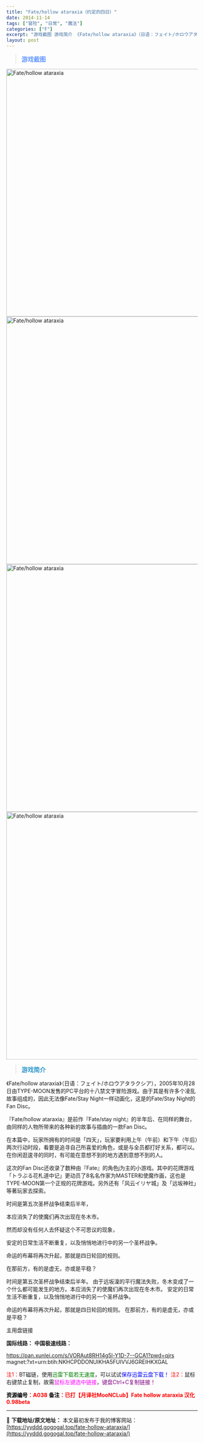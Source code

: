 ```yaml
---
title: "Fate/hollow ataraxia（约定的四日）"
date: 2014-11-14
tags: ["冒险", "日常", "魔法"]
categories: ["F"]
excerpt: "游戏截图 游戏简介 《Fate/hollow ataraxia》（日语：フェイト/ホロウアタラクシア‎），2005年10月28日由TYPE-MOON发售的PC平台的十八禁文字冒险游戏。由于其是有许多个凌乱故事组成的，因此无法像Fate/Stay Night一样动画化，这是的Fate/Stay Nig&hellip;"
layout: post
---
```


<div>
<blockquote><b><span style="font-size: 12pt; color: #6699ff;">游戏截图</span></b></blockquote>
<div><img title="点击放大" src="https://yyddd.gogogal.top/wp-content/uploads/2025/04/20250429_6810fceaa0052.webp" alt="Fate/hollow ataraxia" width="650" /></div>
<div><img title="点击放大" src="https://yyddd.gogogal.top/wp-content/uploads/2025/04/20250429_6810fcebda093.webp" alt="Fate/hollow ataraxia" width="650" /></div>
<div><img title="点击放大" src="https://yyddd.gogogal.top/wp-content/uploads/2025/04/20250429_6810fced9c44c.webp" alt="Fate/hollow ataraxia" width="650" /></div>
<div><img title="点击放大" src="https://yyddd.gogogal.top/wp-content/uploads/2025/04/20250429_6810fcef8c8f8.webp" alt="Fate/hollow ataraxia" width="650" /></div>
<blockquote><b><span style="font-size: 12pt; color: #3399cc;">游戏简介</span></b></blockquote>
<div>

《Fate/hollow ataraxia》（日语：フェイト/ホロウアタラクシア‎），2005年10月28日由TYPE-MOON发售的PC平台的十八禁文字冒险游戏。由于其是有许多个凌乱故事组成的，因此无法像Fate/Stay Night一样动画化，这是的Fate/Stay Night的Fan Disc。

『Fate/hollow ataraxia』是前作『Fate/stay night』的半年后、在同样的舞台，由同样的人物所带来的各种新的故事与插曲的一款Fan Disc。

在本篇中，玩家所拥有的时间是「四天」，玩家要利用上午（午前）和下午（午后）两次行动时段，看要是追寻自己所喜爱的角色，或是与全员都打好关系，都可以。在你闲逛逡寻的同时，有可能在意想不到的地方遇到意想不到的人。

这次的Fan Disc还收录了数种由『Fate』的角色j为主的小游戏。其中的花牌游戏「トラぶる花札道中记」更动员了8名名作家为MASTER和使魔作画，这也是TYPE-MOON第一个正规的花牌游戏。另外还有「风云イリヤ城」及「远坂神社」等著玩家去探索。

时间是第五次圣杯战争结束后半年，

本应消失了的使魔们再次出现在冬木市。

然而却没有任何人去怀疑这个不可思议的现象，

安定的日常生活不断重复，以及悄悄地进行中的另一个圣杯战争。

命运的布幕将再次升起，那就是四日轮回的规则。

在那前方，有的是虚无，亦或是平稳？

时间是第五次圣杯战争结束后半年。
由于远坂澟的平行魔法失败，冬木变成了一个什么都可能发生的地方。本应消失了的使魔们再次出现在冬木市。
安定的日常生活不断重复，以及悄悄地进行中的另一个圣杯战争。

命运的布幕将再次升起，那就是四日轮回的规则。
在那前方，有的是虚无，亦或是平稳？

</div>
</div>
<div class="panel panel-primary">
<div class="panel-heading">主用盘链接</div>
<div class="panel-body">

<b>国际线路：</b>
<b>中国极速线路：</b>

<!--wechatfans start-->

https://pan.xunlei.com/s/VORAut8RH14g5l-Y1D-7--GCA1?pwd=qjrs
magnet:?xt=urn:btih:NKHCPDDONUIKHA5FUIVVJ6GREIHKXGAL

<!--wechatfans end-->
<span style="color: #ff0000;">注1：</span>BT磁链，使用<span style="color: #008000;">迅雷下载若无速度</span>，可以试试<span style="color: #0000ff;">保存迅雷云盘下载！</span>
<span style="color: #ff0000;">注2：</span>鼠标右键禁止复制，故需<span style="color: #ff00ff;">鼠标左键选中链接</span>，<span style="color: #800080;">键盘Ctrl+C复制链接！</span>

</div>
<div class="panel-footer"><span style="color: #ff0000;"><b><span style="color: #000000;">资源编号</span>：A038</b></span>
<span style="color: #ff0000;"><b><span style="color: #000000;">备注</span>：已打【月译社MooNCLub】Fate hollow ataraxia 汉化0.98beta</b></span></div>
</div>

---
📖 **下载地址/原文地址：** 本文最初发布于我的博客网站：[https://yyddd.gogogal.top/fate-hollow-ataraxia/](https://yyddd.gogogal.top/fate-hollow-ataraxia/)
